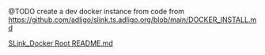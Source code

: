 @TODO create a dev docker instance from code from 
https://github.com/adligo/slink.ts.adligo.org/blob/main/DOCKER_INSTALL.md

[SLink_Docker Root README.md](../README.md)